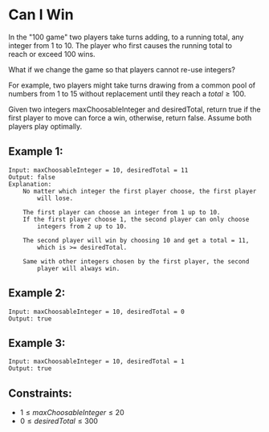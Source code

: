 # Can I Win

In the "100 game" two players take turns adding, to a running total, any  
integer from 1 to 10. The player who first causes the running total to  
reach or exceed 100 wins.

What if we change the game so that players cannot re-use integers?

For example, two players might take turns drawing from a common pool of  
numbers from 1 to 15 without replacement until they reach a $total \ge 100$.

Given two integers maxChoosableInteger and desiredTotal, return true if the  
first player to move can force a win, otherwise, return false. Assume both  
players play optimally.

 

## Example 1:

    Input: maxChoosableInteger = 10, desiredTotal = 11
    Output: false
    Explanation:
        No matter which integer the first player choose, the first player  
            will lose.

        The first player can choose an integer from 1 up to 10.
        If the first player choose 1, the second player can only choose  
            integers from 2 up to 10.

        The second player will win by choosing 10 and get a total = 11, 
            which is >= desiredTotal.

        Same with other integers chosen by the first player, the second 
            player will always win.

## Example 2:

    Input: maxChoosableInteger = 10, desiredTotal = 0
    Output: true
    
## Example 3:

    Input: maxChoosableInteger = 10, desiredTotal = 1
    Output: true
    
 

## Constraints:

* $1 \le maxChoosableInteger \le 20$
* $0 \le desiredTotal \le 300$

